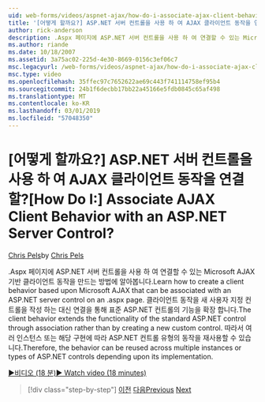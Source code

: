 ```yaml
---
uid: web-forms/videos/aspnet-ajax/how-do-i-associate-ajax-client-behavior-with-an-aspnet-server-control
title: '[어떻게 할까요?] ASP.NET 서버 컨트롤을 사용 하 여 AJAX 클라이언트 동작을 연결할? | Microsoft 문서'
author: rick-anderson
description: .Aspx 페이지에 ASP.NET 서버 컨트롤을 사용 하 여 연결할 수 있는 Microsoft AJAX 기반 클라이언트 동작을 만드는 방법에 알아봅니다. 클라이언트 동작 e...
ms.author: riande
ms.date: 10/18/2007
ms.assetid: 3a75ac02-225d-4e30-8669-0156c3ef06c7
msc.legacyurl: /web-forms/videos/aspnet-ajax/how-do-i-associate-ajax-client-behavior-with-an-aspnet-server-control
msc.type: video
ms.openlocfilehash: 35ffec97c7652622ae69c443f741114758ef95b4
ms.sourcegitcommit: 24b1f6decbb17bb22a45166e5fdb0845c65af498
ms.translationtype: MT
ms.contentlocale: ko-KR
ms.lasthandoff: 03/01/2019
ms.locfileid: "57048350"
---
```

<a name="how-do-i-associate-ajax-client-behavior-with-an-aspnet-server-control"></a><span data-ttu-id="929e9-105">[어떻게 할까요?] ASP.NET 서버 컨트롤을 사용 하 여 AJAX 클라이언트 동작을 연결할?</span><span class="sxs-lookup"><span data-stu-id="929e9-105">[How Do I:] Associate AJAX Client Behavior with an ASP.NET Server Control?</span></span>
====================
<span data-ttu-id="929e9-106">[Chris Pels](https://twitter.com/chrispels)</span><span class="sxs-lookup"><span data-stu-id="929e9-106">by [Chris Pels](https://twitter.com/chrispels)</span></span>

<span data-ttu-id="929e9-107">.Aspx 페이지에 ASP.NET 서버 컨트롤을 사용 하 여 연결할 수 있는 Microsoft AJAX 기반 클라이언트 동작을 만드는 방법에 알아봅니다.</span><span class="sxs-lookup"><span data-stu-id="929e9-107">Learn how to create a client behavior based upon Microsoft AJAX that can be associated with an ASP.NET server control on an .aspx page.</span></span> <span data-ttu-id="929e9-108">클라이언트 동작을 새 사용자 지정 컨트롤을 작성 하는 대신 연결을 통해 표준 ASP.NET 컨트롤의 기능을 확장 합니다.</span><span class="sxs-lookup"><span data-stu-id="929e9-108">The client behavior extends the functionality of the standard ASP.NET control through association rather than by creating a new custom control.</span></span> <span data-ttu-id="929e9-109">따라서 여러 인스턴스 또는 해당 구현에 따라 ASP.NET 컨트롤 유형의 동작을 재사용할 수 있습니다.</span><span class="sxs-lookup"><span data-stu-id="929e9-109">Therefore, the behavior can be reused across multiple instances or types of ASP.NET controls depending upon its implementation.</span></span>

[<span data-ttu-id="929e9-110">&#9654;비디오 (18 분)</span><span class="sxs-lookup"><span data-stu-id="929e9-110">&#9654; Watch video (18 minutes)</span></span>](https://channel9.msdn.com/Blogs/ASP-NET-Site-Videos/how-do-i-associate-ajax-client-behavior-with-an-aspnet-server-control)

> [!div class="step-by-step"]
> <span data-ttu-id="929e9-111">[이전](how-do-i-build-custom-server-controls-that-work-with-or-without-aspnet-ajax.md)
> [다음](how-do-i-retrieve-values-from-server-side-ajax-controls.md)</span><span class="sxs-lookup"><span data-stu-id="929e9-111">[Previous](how-do-i-build-custom-server-controls-that-work-with-or-without-aspnet-ajax.md)
[Next](how-do-i-retrieve-values-from-server-side-ajax-controls.md)</span></span>
